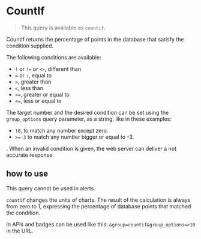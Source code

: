 <!--
title: "CountIf"
sidebar_label: "CountIf"
custom_edit_url: https://github.com/netdata/netdata/edit/master/src/web/api/queries/countif/README.md
learn_status: "Published"
learn_topic_type: "References"
learn_rel_path: "Developers/Web/Api/Queries"
-->

# CountIf

> This query is available as `countif`.

CountIf returns the percentage of points in the database that satisfy the condition supplied.

The following conditions are available:

- `!` or `!=` or `<>`, different than
- `=` or `:`, equal to
- `>`, greater than
- `<`, less than
- `>=`, greater or equal to
- `<=`, less or equal to

The target number and the desired condition can be set using the `group_options` query parameter, as a string, like in these examples:

- `!0`, to match any number except zero.
- `>=-3` to match any number bigger or equal to -3.

. When an invalid condition is given, the web server can deliver a not accurate response.

## how to use

This query cannot be used in alerts.

`countif` changes the units of charts. The result of the calculation is always from zero to 1, expressing the percentage of database points that matched the condition. 

In APIs and badges can be used like this: `&group=countif&group_options=>10` in the URL.



